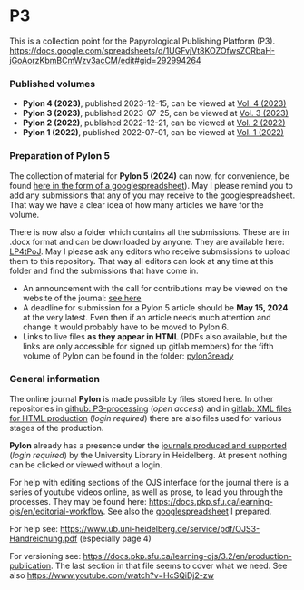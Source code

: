 # P3
This is a collection point for the Papyrological Publishing Platform (P3). 
https://docs.google.com/spreadsheets/d/1UGFvjVt8KOZOfwsZCRbaH-jGoAorzKbmBCmWzv3acCM/edit#gid=292994264
### Published volumes

- **Pylon 4 (2023)**, published 2023-12-15, can be viewed at [Vol. 4 (2023)](https://journals.ub.uni-heidelberg.de/index.php/pylon/issue/view/6890)
- **Pylon 3 (2023)**, published 2023-07-25, can be viewed at [Vol. 3 (2023)](https://journals.ub.uni-heidelberg.de/index.php/pylon/issue/view/6639)
- **Pylon 2 (2022)**, published 2022-12-21, can be viewed at [Vol. 2 (2022)](https://journals.ub.uni-heidelberg.de/index.php/pylon/issue/view/6300)
- **Pylon 1 (2022)**, published 2022-07-01, can be viewed at [Vol. 1 (2022)](https://journals.ub.uni-heidelberg.de/index.php/pylon/issue/view/6131)

### Preparation of Pylon 5
The collection of material for **Pylon 5 (2024)** can now, for convenience, be found [here in the form of a googlespreadsheet](https://docs.google.com/spreadsheets/d/1UGFvjVt8KOZOfwsZCRbaH-jGoAorzKbmBCmWzv3acCM/edit#gid=292994264)). May I please remind you to add any submissions that any of you may receive to the googlespreadsheet. That way we have a clear idea of how many articles we have for the volume. 

There is now also a folder which contains all the submissions. These are in .docx format and can be downloaded by anyone. They are available here: [LP4tPoJ](https://drive.google.com/drive/folders/1DI8wMN1biiEjOBU2fg0vxDxucLP4tPoJ). May I please ask any editors who receive submsissions to upload them to this repository. That way all editors can look at any time at this folder and find the submissions that have come in.

- An announcement with the call for contributions may be viewed on the website of the journal: [see here](https://journals.ub.uni-heidelberg.de/index.php/pylon/announcement)
- A deadline for submission for a Pylon 5 article should be **May 15, 2024** at the very latest. Even then if an article needs much attention and change it would probably have to be moved to Pylon 6.
- Links to live files **as they appear in HTML** (PDFs also available, but the links are only accessible for signed up gitlab members) for the fifth volume of Pylon can be found in the folder: [pylon3ready](https://github.com/jcowey/P3/blob/master/pylon/pylon3ready/list.md)

### General information

The online journal **Pylon** is made possible by files stored here. In other repositories in [github: P3-processing](https://github.com/hcayless/P3-processing) (_open access_) and in [gitlab: XML files for HTML production](https://gitlab.ub.uni-heidelberg.de/verlag/PapyrologicalPublicationPlatform/-/tree/master/epidoc) (_login required_) there are also files used for various stages of the production.

**Pylon** already has a presence under the [journals produced and supported](https://journals.ub.uni-heidelberg.de/index.php/pylon/login) (_login required_) by the University Library in Heidelberg.  At present nothing can be clicked or viewed without a login. 

For help with editing sections of the OJS interface for the journal there is a series of youtube videos online, as well as prose, to lead you through the processes. They may be found here: https://docs.pkp.sfu.ca/learning-ojs/en/editorial-workflow. See also the [googlespreadsheet](https://docs.google.com/spreadsheets/d/1bZDLZgtBR_2g4kMSnWHUfl92Pon8Y1nkhvb0yU2BYkc/edit#gid=0) I prepared.

For help see: https://www.ub.uni-heidelberg.de/service/pdf/OJS3-Handreichung.pdf (especially page 4)

For versioning see: https://docs.pkp.sfu.ca/learning-ojs/3.2/en/production-publication. The last section in that file seems to cover what we need. See also https://www.youtube.com/watch?v=HcSQiDj2-zw
